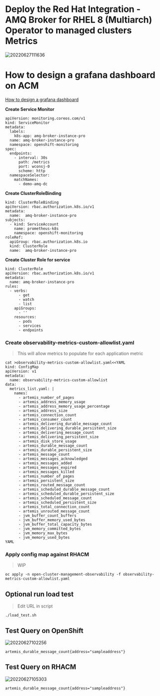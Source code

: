 # Deploy the Red Hat Integration - AMQ Broker for RHEL 8 (Multiarch) Operator to managed clusters Metrics
![20220627111636](https://i.imgur.com/LPRFX6B.png)

# How to design a grafana dashboard on ACM
[How to design a grafana dashboard](https://github.com/stolostron/multicluster-observability-operator/tree/main/tools)

**Create Service Monitor**
```
apiVersion: monitoring.coreos.com/v1
kind: ServiceMonitor
metadata:
  labels:
    k8s-app: amq-broker-instance-pro
  name: amq-broker-instance-pro
  namespace: openshift-monitoring
spec:
  endpoints:
    - interval: 30s
      path: /metrics
      port: wconsj-0
      scheme: http
  namespaceSelector:
    matchNames:
      - demo-amq-dc
```


**Create ClusterRoleBinding**
```
kind: ClusterRoleBinding
apiVersion: rbac.authorization.k8s.io/v1
metadata:
  name:  amq-broker-instance-pro
subjects:
  - kind: ServiceAccount
    name: prometheus-k8s
    namespace: openshift-monitoring
roleRef:
  apiGroup: rbac.authorization.k8s.io
  kind: ClusterRole
  name:  amq-broker-instance-pro
```

**Create Cluster Role for service**
```
kind: ClusterRole
apiVersion: rbac.authorization.k8s.io/v1
metadata:
  name: amq-broker-instance-pro
rules:
  - verbs:
      - get
      - watch
      - list
    apiGroups:
      - ''
    resources:
      - pods
      - services
      - endpoints
 ```

### Create observability-metrics-custom-allowlist.yaml
> This will allow metrics to populate for each application metric
```
cat >observability-metrics-custom-allowlist.yaml<<YAML
kind: ConfigMap
apiVersion: v1
metadata:
  name: observability-metrics-custom-allowlist
data:
  metrics_list.yaml: |
    names:
      - artemis_number_of_pages
      - artemis_address_memory_usage
      - artemis_address_memory_usage_percentage
      - artemis_address_size
      - artemis_connection_count
      - artemis_consumer_count
      - artemis_delivering_durable_message_count
      - artemis_delivering_durable_persistent_size
      - artemis_delivering_message_count
      - artemis_delivering_persistent_size
      - artemis_disk_store_usage
      - artemis_durable_message_count
      - artemis_durable_persistent_size
      - artemis_message_count
      - artemis_messages_acknowledged
      - artemis_messages_added
      - artemis_messages_expired
      - artemis_messages_killed
      - artemis_number_of_pages
      - artemis_persistent_size
      - artemis_routed_message_count
      - artemis_scheduled_durable_message_count
      - artemis_scheduled_durable_persistent_size
      - artemis_scheduled_message_count
      - artemis_scheduled_persistent_size
      - artemis_total_connection_count
      - artemis_unrouted_message_count
      - jvm_buffer_count_buffers
      - jvm_buffer_memory_used_bytes
      - jvm_buffer_total_capacity_bytes
      - jvm_memory_committed_bytes
      - jvm_memory_max_bytes
      - jvm_memory_used_bytes
YAML
```

### Apply config map against RHACM
> WIP
```
oc apply -n open-cluster-management-observability -f observability-metrics-custom-allowlist.yaml
```



## Optional run load test
> Edit URL in script
```
./load_test.sh
```

## Test Query on OpenShift 
![20220627102256](https://i.imgur.com/vvfCV72.png)
```
artemis_durable_message_count{address="sampleaddress"}
```


## Test Query on RHACM
![20220627105303](https://i.imgur.com/OO0WX52.png)
```
artemis_durable_message_count{address="sampleaddress"}
```




